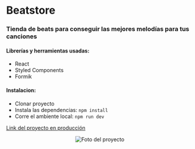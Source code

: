 # Beatstore

### Tienda de beats para conseguir las mejores melodías para tus canciones
#### Librerías y herramientas usadas:
- React
- Styled Components
- Formik

#### Instalacion:
- Clonar proyecto
- Instala las dependencias: ```npm install```
- Corre el ambiente local: ```npm run dev```

[Link del proyecto en producción](https://beatstore-seven.vercel.app/)

<p align="center">
  <img src="https://i.ibb.co/xjNsYqK/Beat-Store.png" alt="Foto del proyecto">
</p>
